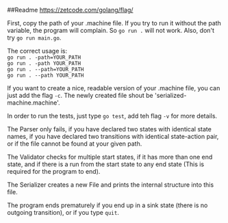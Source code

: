 ##Readme
https://zetcode.com/golang/flag/

First, copy the path of your .machine file. If you try to run it without the path variable, 
the program will complain. So ```go run .``` will not work. Also, don't try ```go run main.go```.

The correct usage is:\
```go run . -path=YOUR_PATH```\
```go run . -path YOUR_PATH```\
```go run . --path=YOUR_PATH```\
```go run . --path YOUR_PATH```

If you want to create a nice, readable version of your .machine file, you can just add the flag
```-c```.
The newly created file shout be 'serialized-machine.machine'. 

In order to run the tests, just type ```go test```, add teh flag ```-v``` for more details.

The Parser only fails, if you have declared two states with identical state names, if you have declared
two transitions with identical state-action pair, or if the file cannot be found at your given path.

The Validator checks for multiple start states, if it has more than one end state, and if there is 
a run from the start state to any end state (This is required for the program to end).

The Serializer creates a new File and prints the internal structure into this file.

The program ends prematurely if you end up in a sink state (there is no outgoing transition), or if you type
``quit``.


